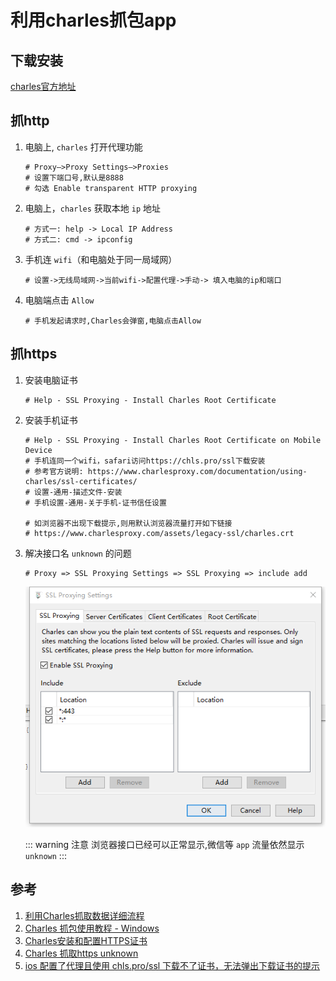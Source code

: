 # 利用charles抓包app

## 下载安装

[charles官方地址](https://www.charlesproxy.com/)

## 抓http
1. 电脑上, `charles` 打开代理功能

    ```shell
    # Proxy—>Proxy Settings—>Proxies
    # 设置下端口号,默认是8888
    # 勾选 Enable transparent HTTP proxying
    ```

1. 电脑上，`charles` 获取本地 `ip` 地址

    ```shell
    # 方式一: help -> Local IP Address
    # 方式二: cmd -> ipconfig
    ```

1. 手机连 `wifi`（和电脑处于同一局域网）

    ```shell
    # 设置->无线局域网->当前wifi->配置代理->手动-> 填入电脑的ip和端口
    ```

1. 电脑端点击 `Allow`

    ```shell
    # 手机发起请求时,Charles会弹窗,电脑点击Allow
    ```

## 抓https
1. 安装电脑证书

    ```shell
    # Help - SSL Proxying - Install Charles Root Certificate
    ```

1. 安装手机证书

    ```shell
    # Help - SSL Proxying - Install Charles Root Certificate on Mobile Device
    # 手机连同一个wifi，safari访问https://chls.pro/ssl下载安装
    # 参考官方说明: https://www.charlesproxy.com/documentation/using-charles/ssl-certificates/
    # 设置-通用-描述文件-安装
    # 手机设置-通用-关于手机-证书信任设置

    # 如浏览器不出现下载提示,则用默认浏览器流量打开如下链接
    # https://www.charlesproxy.com/assets/legacy-ssl/charles.crt 
    ```

1. 解决接口名 `unknown` 的问题

    ```shell
    # Proxy => SSL Proxying Settings => SSL Proxying => include add 
    ```
    ![接口名unknown](/Images/Windows/利用charles抓包app/interface_unknown.png '接口名unknown')

    ::: warning 注意
    浏览器接口已经可以正常显示,微信等 `app` 流量依然显示 `unknown`
    :::

## 参考
1. [利用Charles抓取数据详细流程](https://www.jianshu.com/p/5c205ae5431b)
1. [Charles 抓包使用教程 - Windows](https://www.cnblogs.com/peng-lan/p/11242954.html)
1. [Charles安装和配置HTTPS证书](https://www.jianshu.com/p/6aa52610c11f)
1. [Charles 抓取https unknown](https://www.cnblogs.com/jingmo0319/p/13328191.html)
1. [ios 配置了代理且使用 chls.pro/ssl 下载不了证书，无法弹出下载证书的提示](https://blog.csdn.net/LittleGiantWang/article/details/125501842)